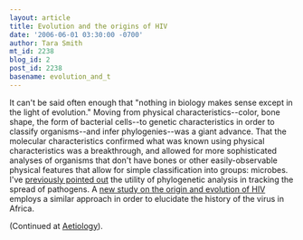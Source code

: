 ```yaml
---
layout: article
title: Evolution and the origins of HIV
date: '2006-06-01 03:30:00 -0700'
author: Tara Smith
mt_id: 2238
blog_id: 2
post_id: 2238
basename: evolution_and_t
---
```

<img src="http://img.photobucket.com/albums/v164/roland98/story.jpg" alt="" style="float:left;" />   It can't be said often enough that "nothing in biology makes sense except in the light of evolution."  Moving from physical characteristics--color, bone shape, the form of bacterial cells--to genetic characteristics in order to classify organisms--and infer phylogenies--was a giant advance.  That the molecular characteristics confirmed what was known using physical characteristics was a breakthrough, and allowed for more sophisticated analyses of organisms that don't have bones or other easily-observable physical features that allow for simple classification into groups:  microbes.  I've [previously pointed out](http://scienceblogs.com/aetiology/2006/05/simple_evolutionary_study_may.php) the utility of phylogenetic analysis in tracking the spread of pathogens.  A [new study on the origin and evolution of HIV](http://www.sciencemag.org/cgi/content/abstract/1126531v1) employs a similar approach in order to elucidate the history of the virus in Africa.

(Continued at [Aetiology](http://scienceblogs.com/aetiology/2006/06/origins_of_hiv.php)).
